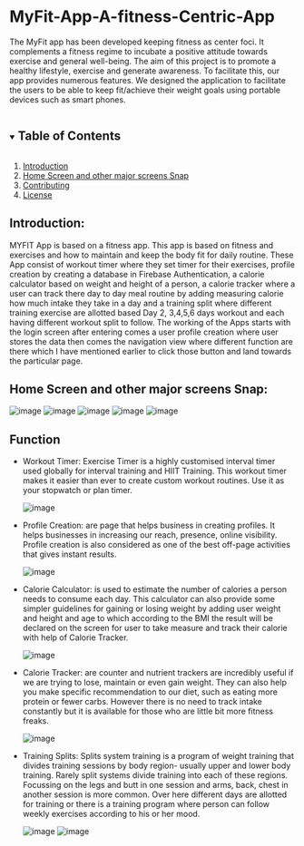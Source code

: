# MyFit-App-A-fitness-Centric-App
The MyFit app has been developed keeping fitness as center foci. It complements a fitness regime to incubate a positive attitude towards exercise and general well-being. The aim of this project is to promote a healthy lifestyle, exercise and generate awareness. To facilitate this, our app provides numerous features. We designed the application to facilitate the users to be able to keep fit/achieve their weight goals using portable devices such as smart phones.

<!-- TABLE OF CONTENTS -->
<details open="open">
  <summary><h2 style="display: inline-block">Table of Contents</h2></summary>
  <ol>
    <li>
      <a href="#introduction">Introduction</a></li>
    <li><a href="#home-screen-and-other-major-screens-snap">Home Screen and other major screens Snap</a></li>
    <li><a href="#contributing">Contributing</a></li>
    <li><a href="#license">License</a></li>
  </ol>
</details>



## Introduction:

MYFIT App is based on a fitness app. This app is based on fitness and exercises and how to maintain and keep the body fit for daily routine. These App consist of workout timer where they set timer for their exercises, profile creation by creating a database in Firebase Authentication, a calorie calculator based on weight and height of a person, a calorie tracker where a user can track there day to day meal routine by adding measuring calorie how much intake they take in a day and a training split where different training exercise are allotted based Day 2, 3,4,5,6 days workout and each having different workout split to follow. The working of the Apps starts with the login screen after entering comes a user profile creation where user stores the data then comes the navigation view where different function are there which I have mentioned earlier to click those button and land towards the particular page. 


## Home Screen and other major screens Snap:

![image](https://user-images.githubusercontent.com/75266216/114706042-188b8380-9d46-11eb-896c-5aa02b93d468.png) ![image](https://user-images.githubusercontent.com/75266216/114706115-35c05200-9d46-11eb-92c7-709fa09783d7.png)  ![image](https://user-images.githubusercontent.com/75266216/114706148-407ae700-9d46-11eb-8bb9-e441db6b1dc2.png)  ![image](https://user-images.githubusercontent.com/75266216/114706180-496bb880-9d46-11eb-83dd-ca5abac18d69.png)  ![image](https://user-images.githubusercontent.com/75266216/114706212-512b5d00-9d46-11eb-87f2-caa99906383c.png)  


## Function

* Workout Timer: Exercise Timer is a highly customised interval timer used globally for interval training and HIIT Training. This workout timer makes it easier than ever to create custom workout routines. Use it as your stopwatch or plan timer.

  ![image](https://user-images.githubusercontent.com/75266216/114741387-59948f80-9d68-11eb-9d5e-112012e80c51.png)

* Profile Creation: are page that helps business in creating profiles. It helps businesses in increasing our reach, presence, online visibility. Profile creation is also considered as one of the best off-page activities that gives instant results.

   ![image](https://user-images.githubusercontent.com/75266216/114741619-919bd280-9d68-11eb-8d72-70c12c6281eb.png)


* Calorie Calculator: is used to estimate the number of calories a person needs to consume each day. This calculator can also provide some simpler guidelines for gaining or losing weight by adding user weight and height and age to which according to the BMI the result will be declared on the screen for user to take measure and track their calorie with help of Calorie Tracker.
 
   ![image](https://user-images.githubusercontent.com/75266216/114741652-995b7700-9d68-11eb-8946-8982df4e3bc1.png)


* Calorie Tracker: are counter and nutrient trackers are incredibly useful if we are trying to lose, maintain or even gain weight. They can also help you make specific recommendation to our diet, such as eating more protein or fewer carbs. However there is no need to track intake constantly but it is available for those who are little bit more fitness freaks.
 
   ![image](https://user-images.githubusercontent.com/75266216/114741718-ad9f7400-9d68-11eb-8152-cb76fc8cc9d9.png)


* Training Splits: Splits system training is a program of weight training that divides training sessions by body region- usually upper and lower body training. Rarely split systems divide training into each of these regions. Focussing on the legs and butt in one session and arms, back, chest in another session is more common. Over here different days are allotted for training or there is a training program where person can follow weekly exercises according to his or her mood. 
    
  ![image](https://user-images.githubusercontent.com/75266216/114741772-bc862680-9d68-11eb-8ab7-974d872f0d6c.png)  ![image](https://user-images.githubusercontent.com/75266216/114741794-c1e37100-9d68-11eb-9176-f6a2eafc19e1.png)

    
    


               




